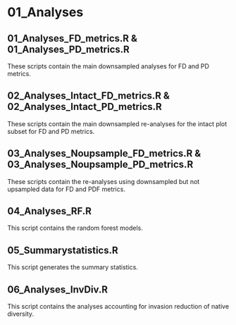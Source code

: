 # 01_Analyses
## 01_Analyses_FD_metrics.R & 01_Analyses_PD_metrics.R
These scripts contain the main downsampled analyses for FD and PD metrics. 

## 02_Analyses_Intact_FD_metrics.R & 02_Analyses_Intact_PD_metrics.R
These scripts contain the main downsampled re-analyses for the intact plot subset for FD and PD metrics. 

## 03_Analyses_Noupsample_FD_metrics.R & 03_Analyses_Noupsample_PD_metrics.R
These scripts contain the re-analyses using downsampled but not upsampled data for FD and PDF metrics. 

## 04_Analyses_RF.R
This script contains the random forest models.

## 05_Summarystatistics.R
This script generates the summary statistics. 

## 06_Analyses_InvDiv.R
This script contains the analyses accounting for invasion reduction of native diversity.
